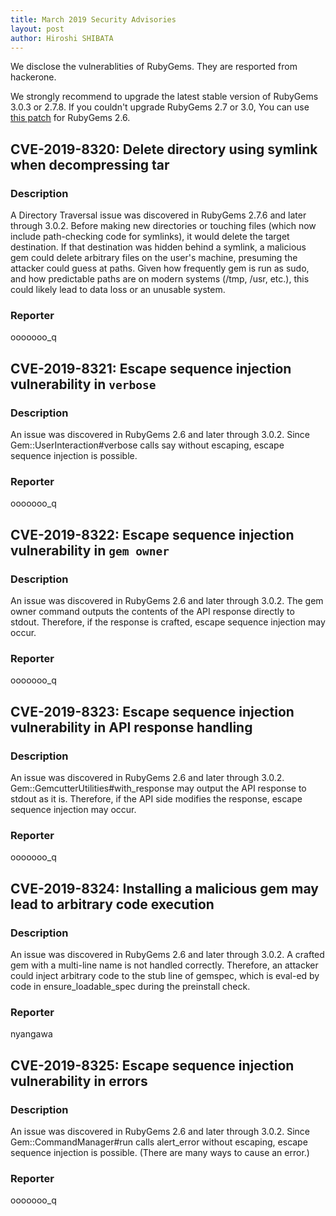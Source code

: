 ```yaml
---
title: March 2019 Security Advisories
layout: post
author: Hiroshi SHIBATA
---
```


We disclose the vulnerablities of RubyGems. They are resported from hackerone.

We strongly recommend to upgrade the latest stable version of RubyGems 3.0.3 or 2.7.8.
If you couldn't upgrade RubyGems 2.7 or 3.0, You can use [this patch](https://bugs.ruby-lang.org/attachments/7662) for RubyGems 2.6.

## CVE-2019-8320: Delete directory using symlink when decompressing tar

### Description

A Directory Traversal issue was discovered in RubyGems 2.7.6 and later through 3.0.2.
Before making new directories or touching files (which now include
path-checking code for symlinks), it would delete the target
destination. If that destination was hidden behind a symlink, a
malicious gem could delete arbitrary files on the user's machine,
presuming the attacker could guess at paths. Given how frequently gem is run
as sudo, and how predictable paths are on modern systems (/tmp,
/usr, etc.), this could likely lead to data loss or an unusable
system.

### Reporter

ooooooo_q


## CVE-2019-8321: Escape sequence injection vulnerability in `verbose`

### Description

An issue was discovered in RubyGems 2.6 and later through 3.0.2.
Since Gem::UserInteraction#verbose calls say without escaping, escape
sequence injection is possible.

### Reporter

ooooooo_q

## CVE-2019-8322: Escape sequence injection vulnerability in `gem owner`

### Description

An issue was discovered in RubyGems 2.6 and later through 3.0.2.
The gem owner command outputs the contents of the API response directly
to stdout. Therefore, if the response is crafted, escape sequence
injection may occur.

### Reporter

ooooooo_q

## CVE-2019-8323: Escape sequence injection vulnerability in API response handling

### Description

An issue was discovered in RubyGems 2.6 and later through 3.0.2.
Gem::GemcutterUtilities#with_response may output the API response to
stdout as it is. Therefore, if the API side modifies the response,
escape sequence injection may occur.

### Reporter

ooooooo_q

## CVE-2019-8324: Installing a malicious gem may lead to arbitrary code execution

### Description

An issue was discovered in RubyGems 2.6 and later through 3.0.2.
A crafted gem with a multi-line name is not handled correctly.
Therefore, an attacker could inject arbitrary code to the stub line of
gemspec, which is eval-ed by code in ensure_loadable_spec during
the preinstall check.

### Reporter

nyangawa

## CVE-2019-8325: Escape sequence injection vulnerability in errors

### Description

An issue was discovered in RubyGems 2.6 and later through 3.0.2.
Since Gem::CommandManager#run calls alert_error without escaping,
escape sequence injection is possible. (There are many ways to cause
an error.)

### Reporter

ooooooo_q
